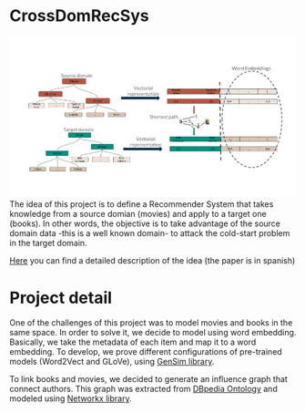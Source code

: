# CrossDomRecSys
![Cross Domain Approach ](https://github.com/ignaciogatti/CrossDomRecSys/blob/master/images/Approach.jpg)
The idea of this project is to define a Recommender System that takes knowledge from a source domian (movies) and apply to a target one (books).
In other words, the objective is to take advantage of the source domain data -this is a well known domain- to attack the cold-start problem in the target domain.

[Here](http://sedici.unlp.edu.ar/bitstream/handle/10915/73027/Documento_completo.pdf-PDFA.pdf?sequence=1&isAllowed=y) you can find a detailed description of the idea (the paper is in spanish)

# Project detail
One of the challenges of this project was to model movies and books in the same space. In order to solve it, we decide to model using word embedding. Basically, we take the metadata of each item and map it to a word embedding. To develop, we prove different configurations of  pre-trained models (Word2Vect and GLoVe), using [GenSim library](https://radimrehurek.com/gensim/about.html).

To link books and movies, we decided to generate an influence graph that connect authors. This graph was extracted from [DBpedia Ontology](https://wiki.dbpedia.org/services-resources/ontology) and modeled using [Networkx library](https://networkx.github.io/documentation/stable/index.html).
